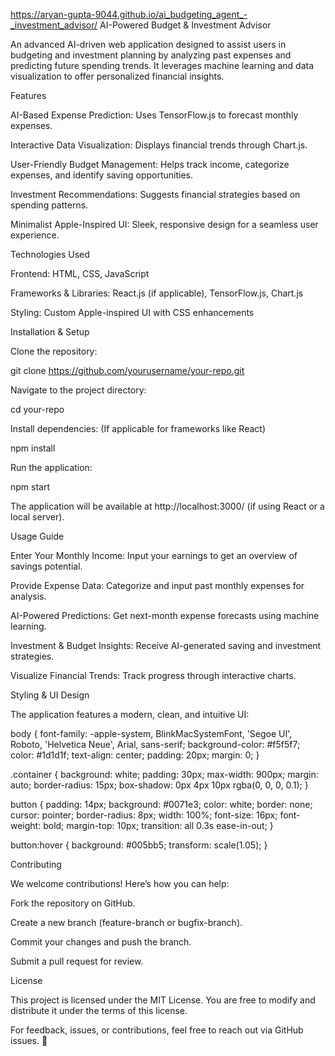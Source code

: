https://aryan-gupta-9044.github.io/ai_budgeting_agent_-_investment_advisor/
AI-Powered Budget & Investment Advisor

An advanced AI-driven web application designed to assist users in budgeting and investment planning by analyzing past expenses and predicting future spending trends. It leverages machine learning and data visualization to offer personalized financial insights.

Features

AI-Based Expense Prediction: Uses TensorFlow.js to forecast monthly expenses.

Interactive Data Visualization: Displays financial trends through Chart.js.

User-Friendly Budget Management: Helps track income, categorize expenses, and identify saving opportunities.

Investment Recommendations: Suggests financial strategies based on spending patterns.

Minimalist Apple-Inspired UI: Sleek, responsive design for a seamless user experience.

Technologies Used

Frontend: HTML, CSS, JavaScript

Frameworks & Libraries: React.js (if applicable), TensorFlow.js, Chart.js

Styling: Custom Apple-inspired UI with CSS enhancements

Installation & Setup

Clone the repository:

git clone https://github.com/yourusername/your-repo.git

Navigate to the project directory:

cd your-repo

Install dependencies: (If applicable for frameworks like React)

npm install

Run the application:

npm start

The application will be available at http://localhost:3000/ (if using React or a local server).

Usage Guide

Enter Your Monthly Income: Input your earnings to get an overview of savings potential.

Provide Expense Data: Categorize and input past monthly expenses for analysis.

AI-Powered Predictions: Get next-month expense forecasts using machine learning.

Investment & Budget Insights: Receive AI-generated saving and investment strategies.

Visualize Financial Trends: Track progress through interactive charts.

Styling & UI Design

The application features a modern, clean, and intuitive UI:

body {
    font-family: -apple-system, BlinkMacSystemFont, 'Segoe UI', Roboto, 'Helvetica Neue', Arial, sans-serif;
    background-color: #f5f5f7;
    color: #1d1d1f;
    text-align: center;
    padding: 20px;
    margin: 0;
}

.container {
    background: white;
    padding: 30px;
    max-width: 900px;
    margin: auto;
    border-radius: 15px;
    box-shadow: 0px 4px 10px rgba(0, 0, 0, 0.1);
}

button {
    padding: 14px;
    background: #0071e3;
    color: white;
    border: none;
    cursor: pointer;
    border-radius: 8px;
    width: 100%;
    font-size: 16px;
    font-weight: bold;
    margin-top: 10px;
    transition: all 0.3s ease-in-out;
}

button:hover {
    background: #005bb5;
    transform: scale(1.05);
}

Contributing

We welcome contributions! Here’s how you can help:

Fork the repository on GitHub.

Create a new branch (feature-branch or bugfix-branch).

Commit your changes and push the branch.

Submit a pull request for review.

License

This project is licensed under the MIT License. You are free to modify and distribute it under the terms of this license.

For feedback, issues, or contributions, feel free to reach out via GitHub issues. 🚀


